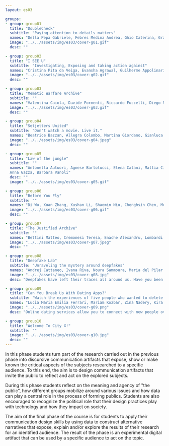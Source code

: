 ```yaml
---
layout: es03

groups:
- group: group01
  title: "DoubleCheck"
  subtitle: "Paying attention to details matters"
  names: "Della Pepa Gabriele, Febres Medina Andrea, Ghio Caterina, Granzotto Francesca, Rondi Paola, Stefani Elena"
  image: "../../assets/img/es03/cover-g01.gif"
  desc: ""

- group: group02
  title: "I SEE U"
  subtitle: "Investigating, Exposing and taking action against"
  names: "Cristina Pita da Veiga, Evansha Agrawal, Guilherme Appolinario, Maria Almeida, Natalia Malaver, Rebeca Vittorazo"
  image: "../../assets/img/es03/cover-g02.gif"
  desc: ""

- group: group03
  title: "Memetic Warfare Archive"
  subtitle: ""
  names: "Valentina Caiola, Davide Formenti, Riccardo Fuccelli, Diego Morra, Francesco Mugnaini, Andrea Pronzati"
  image: "../../assets/img/es03/cover-g03.gif"
  desc: ""

- group: group04
  title: "Setjetters United"
  subtitle: "Don't watch a movie. Live it."
  names: "Beatrice Bazzan, Allegra Colombo, Martina Giordano, Gianluca Misto, Ludovica Piro, Irina Stojsic"
  image: "../../assets/img/es03/cover-g04.jpeg"
  desc: ""

- group: group05
  title: "Law of the jungle"
  subtitle: ""
  names: "Antonella Autuori, Agnese Bartolucci, Elena Catani, Mattia Cittadino,
  Anna Gazza, Barbara Vanoli"
  desc: ""
  image: "../../assets/img/es03/cover-g05.gif"

- group: group06
  title: "Before You Fly"
  subtitle: ""
  names: "Di Wu, Xuan Zhang, Xushan Li, Shaomin Niu, Chenghsin Chen, Mengxue Jin"
  image: "../../assets/img/es03/cover-g06.gif"
  desc: ""

- group: group07
  title: "The Justified Archive"
  subtitle: ""
  names: "Bettini Matteo, Cremonesi Teresa, Enache Alexandru, Lombardi Giovanni, Pagano Valentina, Ren Pengyuan"
  image: "../../assets/img/es03/cover-g07.jpeg"
  desc: ""

- group: group08
  title: "Deepfake Lab"
  subtitle: "Unraveling the mystery around deepfakes"
  names: "Andrej Cattaneo, Ivana Riva, Noura Sammoura, Maria del Pilar Suarez Anzorena, Arthur van der Werf, Yueling Wu"
  image: "../../assets/img/es03/cover-g08.jpg"
  desc: "Deepfakes have left their traces all around us. Have you been enchanted by the magic of the algorithm? This website communicates the hands-on knowledge gained from our experiments and brings deepfakes closer to you."

- group: group09
  title: "Can You Break Up With Dating Apps?"
  subtitle: "Watch the experiences of five people who wanted to delete their accounts on different dating apps"
  names: "Lucia Maria Emilia Ferrari, Mariam Kozbar, Zina Nadery, Kira Pyatakova, Situ Yuming, Xu Mengting"
  image: "../../assets/img/es03/cover-g09.png"
  desc: "Online dating services allow you to connect with new people over the internet to develop personal, romantic or sexual relationships. If at some point you decide to delete your account, prepare for a frustrating experience: dating apps really don’t want you to leave!"

- group: group10
  title: "Welcome To City X!"
  subtitle: ""
  image: "../../assets/img/es03/cover-g10.jpg"
  desc: ""
---
```


In this phase students turn part of the research carried out in the previous phase into discursive communication artifacts that expose, show or make known the critical aspects of the subjects researched to a specific audience. To this end, the aim is to design communication artifacts that invite the public to reflect and act on the explored subjects.

During this phase students reflect on the meaning and agency of "the public", how different groups mobilize around various issues and how data can play a central role in the process of forming publics. Students are also encouraged to recognize the political role that their design practices play with technology and how they impact on society.

The aim of the final phase of the course is for students to apply their communication design skills by using data to construct alternative narratives that expose, explain and/or explore the results of their research for an identified audience. The result of the phase is an experimental digital artifact that can be used by a specific audience to act on the topic.
